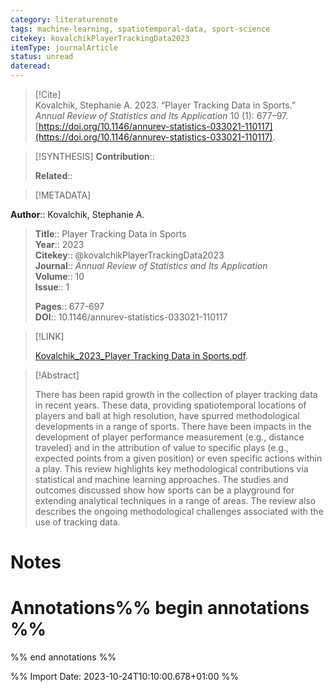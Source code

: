 ```yaml
---
category: literaturenote
tags: machine-learning, spatiotemporal-data, sport-science
citekey: kovalchikPlayerTrackingData2023
itemType: journalArticle
status: unread  
dateread:  
---
```


> [!Cite]  
> Kovalchik, Stephanie A. 2023. “Player Tracking Data in Sports.” _Annual Review of Statistics and Its Application_ 10 (1): 677–97. [https://doi.org/10.1146/annurev-statistics-033021-110117](https://doi.org/10.1146/annurev-statistics-033021-110117).

> [!SYNTHESIS] 
>**Contribution**::
>
>**Related**:: 
>

> [!METADATA]  
>
**Author**:: Kovalchik, Stephanie A.<br>
> **Title**:: Player Tracking Data in Sports    
> **Year**:: 2023     
> **Citekey**:: @kovalchikPlayerTrackingData2023    
>**Journal**:: *Annual Review of Statistics and Its Application*    
>**Volume**:: 10    
>**Issue**:: 1     
>    
>    
>     
> **Pages**:: 677-697    
>**DOI**:: 10.1146/annurev-statistics-033021-110117    
>

> [!LINK] 
>
> [Kovalchik_2023_Player Tracking Data in Sports.pdf](file:///Users/steven/Library/CloudStorage/GoogleDrive-steven.golovkine@ul.ie/My%20Drive/bibliography/Annual%20Review%20of%20Statistics%20and%20Its%20Application/2023/Kovalchik_2023_Player%20Tracking%20Data%20in%20Sports.pdf).

>[!Abstract]
>
>There has been rapid growth in the collection of player tracking data in recent years. These data, providing spatiotemporal locations of players and ball at high resolution, have spurred methodological developments in a range of sports. There have been impacts in the development of player performance measurement (e.g., distance traveled) and in the attribution of value to specific plays (e.g., expected points from a given position) or even specific actions within a play. This review highlights key methodological contributions via statistical and machine learning approaches. The studies and outcomes discussed show how sports can be a playground for extending analytical techniques in a range of areas. The review also describes the ongoing methodological challenges associated with the use of tracking data.
>>


# Notes<br>
# Annotations%% begin annotations %%  
 
  
%% end annotations %%

%% Import Date: 2023-10-24T10:10:00.678+01:00 %%
